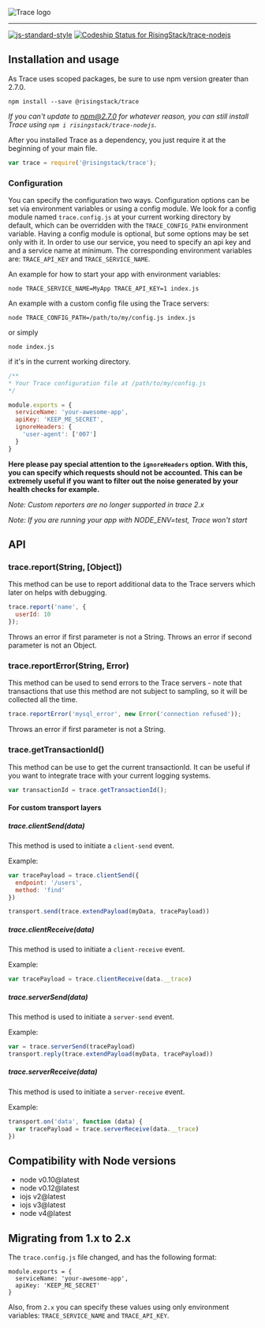 ![Trace logo](https://cloud.githubusercontent.com/assets/1764512/8830445/83e8263c-309c-11e5-9f7f-aa3420e9b2f0.png)
***
[![js-standard-style](https://cdn.rawgit.com/feross/standard/master/badge.svg)](https://github.com/feross/standard)
[ ![Codeship Status for RisingStack/trace-nodejs](https://codeship.com/projects/8322f860-3ac7-0133-8753-0e111daba52d/status?branch=master)](https://codeship.com/projects/101987)

## Installation and usage

As Trace uses scoped packages, be sure to use npm version greater than 2.7.0.

```
npm install --save @risingstack/trace
```

*If you can't update to npm@2.7.0 for whatever reason, you can still install Trace using `npm i risingstack/trace-nodejs`.*

After you installed Trace as a dependency, you just require it at the beginning of your main file.
```javascript
var trace = require('@risingstack/trace');
```

### Configuration

You can specify the configuration two ways. Configuration options can be set via environment variables or using a config module. We look for a config module named `trace.config.js` at your current working directory by default, which can be overridden with the `TRACE_CONFIG_PATH` environment variable. Having a config module is optional, but some options may be set only with it. In order to use our service, you need to specify an api key and and a service name at minimum. The corresponding environment variables are: `TRACE_API_KEY` and `TRACE_SERVICE_NAME`.

An example for how to start your app with environment variables:

```
node TRACE_SERVICE_NAME=MyApp TRACE_API_KEY=1 index.js
```

An example with a custom config file using the Trace servers:

```
node TRACE_CONFIG_PATH=/path/to/my/config.js index.js
```

or simply


```
node index.js
```

if it's in the current working directory.

```javascript
/**
* Your Trace configuration file at /path/to/my/config.js
*/

module.exports = {
  serviceName: 'your-awesome-app',
  apiKey: 'KEEP_ME_SECRET',
  ignoreHeaders: {
    'user-agent': ['007']
  }
}
```

**Here please pay special attention to the `ignoreHeaders` option. With this, you can specify which requests should not be accounted. This can be extremely useful if you want to filter out the noise generated by your health checks for example.**

*Note: Custom reporters are no longer supported in trace 2.x*

*Note: If you are running your app with NODE_ENV=test, Trace won't start*

## API

### trace.report(String, [Object])

This method can be use to report additional data to the Trace servers which later on helps with debugging.

```javascript
trace.report('name', {
  userId: 10
});
```

Throws an error if first parameter is not a String.
Throws an error if second parameter is not an Object.

### trace.reportError(String, Error)

This method can be used to send errors to the Trace servers - note that transactions that use
this method are not subject to sampling, so it will be collected all the time.

```javascript
trace.reportError('mysql_error', new Error('connection refused'));
```

Throws an error if first parameter is not a String.

### trace.getTransactionId()

This method can be use to get the current transactionId. It can be useful if you want to integrate trace with your
current logging systems.

```javascript
var transactionId = trace.getTransactionId();
```

#### For custom transport layers

##### trace.clientSend(data)

This method is used to initiate a `client-send` event.

Example:

```javascript
var tracePayload = trace.clientSend({
  endpoint: '/users',
  method: 'find'
})

transport.send(trace.extendPayload(myData, tracePayload))
```

##### trace.clientReceive(data)

This method is used to initiate a `client-receive` event.

Example:

```javascript
var tracePayload = trace.clientReceive(data.__trace)
```

##### trace.serverSend(data)

This method is used to initiate a `server-send` event.

Example:

```javascript
var = trace.serverSend(tracePayload)
transport.reply(trace.extendPayload(myData, tracePayload))
```

##### trace.serverReceive(data)

This method is used to initiate a `server-receive` event.

Example:

```javascript
transport.on('data', function (data) {
  var tracePayload = trace.serverReceive(data.__trace)
})
```

## Compatibility with Node versions

* node v0.10@latest
* node v0.12@latest
* iojs v2@latest
* iojs v3@latest
* node v4@latest

## Migrating from 1.x to 2.x

The `trace.config.js` file changed, and has the following format:

```
module.exports = {
  serviceName: 'your-awesome-app',
  apiKey: 'KEEP_ME_SECRET'
}
```

Also, from `2.x` you can specify these values using only environment variables: `TRACE_SERVICE_NAME` and `TRACE_API_KEY`.
